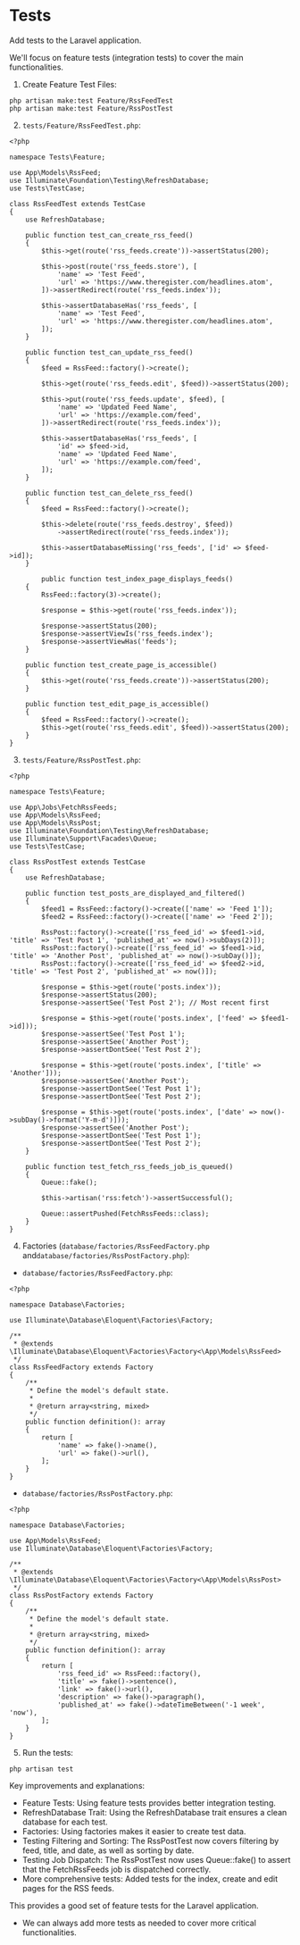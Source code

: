 # Tests

Add tests to the Laravel application. 

We'll focus on feature tests (integration tests) to cover the main functionalities.

1. Create Feature Test Files:
```
php artisan make:test Feature/RssFeedTest
php artisan make:test Feature/RssPostTest
```

2. `tests/Feature/RssFeedTest.php`:
```
<?php

namespace Tests\Feature;

use App\Models\RssFeed;
use Illuminate\Foundation\Testing\RefreshDatabase;
use Tests\TestCase;

class RssFeedTest extends TestCase
{
    use RefreshDatabase;

    public function test_can_create_rss_feed()
    {
        $this->get(route('rss_feeds.create'))->assertStatus(200);

        $this->post(route('rss_feeds.store'), [
            'name' => 'Test Feed',
            'url' => 'https://www.theregister.com/headlines.atom',
        ])->assertRedirect(route('rss_feeds.index'));

        $this->assertDatabaseHas('rss_feeds', [
            'name' => 'Test Feed',
            'url' => 'https://www.theregister.com/headlines.atom',
        ]);
    }

    public function test_can_update_rss_feed()
    {
        $feed = RssFeed::factory()->create();

        $this->get(route('rss_feeds.edit', $feed))->assertStatus(200);

        $this->put(route('rss_feeds.update', $feed), [
            'name' => 'Updated Feed Name',
            'url' => 'https://example.com/feed',
        ])->assertRedirect(route('rss_feeds.index'));

        $this->assertDatabaseHas('rss_feeds', [
            'id' => $feed->id,
            'name' => 'Updated Feed Name',
            'url' => 'https://example.com/feed',
        ]);
    }

    public function test_can_delete_rss_feed()
    {
        $feed = RssFeed::factory()->create();

        $this->delete(route('rss_feeds.destroy', $feed))
            ->assertRedirect(route('rss_feeds.index'));

        $this->assertDatabaseMissing('rss_feeds', ['id' => $feed->id]);
    }

        public function test_index_page_displays_feeds()
    {
        RssFeed::factory(3)->create();

        $response = $this->get(route('rss_feeds.index'));

        $response->assertStatus(200);
        $response->assertViewIs('rss_feeds.index');
        $response->assertViewHas('feeds');
    }

    public function test_create_page_is_accessible()
    {
        $this->get(route('rss_feeds.create'))->assertStatus(200);
    }

    public function test_edit_page_is_accessible()
    {
        $feed = RssFeed::factory()->create();
        $this->get(route('rss_feeds.edit', $feed))->assertStatus(200);
    }
}
```

3. `tests/Feature/RssPostTest.php`:
```
<?php

namespace Tests\Feature;

use App\Jobs\FetchRssFeeds;
use App\Models\RssFeed;
use App\Models\RssPost;
use Illuminate\Foundation\Testing\RefreshDatabase;
use Illuminate\Support\Facades\Queue;
use Tests\TestCase;

class RssPostTest extends TestCase
{
    use RefreshDatabase;

    public function test_posts_are_displayed_and_filtered()
    {
        $feed1 = RssFeed::factory()->create(['name' => 'Feed 1']);
        $feed2 = RssFeed::factory()->create(['name' => 'Feed 2']);

        RssPost::factory()->create(['rss_feed_id' => $feed1->id, 'title' => 'Test Post 1', 'published_at' => now()->subDays(2)]);
        RssPost::factory()->create(['rss_feed_id' => $feed1->id, 'title' => 'Another Post', 'published_at' => now()->subDay()]);
        RssPost::factory()->create(['rss_feed_id' => $feed2->id, 'title' => 'Test Post 2', 'published_at' => now()]);

        $response = $this->get(route('posts.index'));
        $response->assertStatus(200);
        $response->assertSee('Test Post 2'); // Most recent first

        $response = $this->get(route('posts.index', ['feed' => $feed1->id]));
        $response->assertSee('Test Post 1');
        $response->assertSee('Another Post');
        $response->assertDontSee('Test Post 2');

        $response = $this->get(route('posts.index', ['title' => 'Another']));
        $response->assertSee('Another Post');
        $response->assertDontSee('Test Post 1');
        $response->assertDontSee('Test Post 2');

        $response = $this->get(route('posts.index', ['date' => now()->subDay()->format('Y-m-d')]));
        $response->assertSee('Another Post');
        $response->assertDontSee('Test Post 1');
        $response->assertDontSee('Test Post 2');
    }

    public function test_fetch_rss_feeds_job_is_queued()
    {
        Queue::fake();

        $this->artisan('rss:fetch')->assertSuccessful();

        Queue::assertPushed(FetchRssFeeds::class);
    }
}
```

4. Factories (`database/factories/RssFeedFactory.php` and`database/factories/RssPostFactory.php`):

- `database/factories/RssFeedFactory.php`:
```
<?php

namespace Database\Factories;

use Illuminate\Database\Eloquent\Factories\Factory;

/**
 * @extends \Illuminate\Database\Eloquent\Factories\Factory<\App\Models\RssFeed>
 */
class RssFeedFactory extends Factory
{
    /**
     * Define the model's default state.
     *
     * @return array<string, mixed>
     */
    public function definition(): array
    {
        return [
            'name' => fake()->name(),
            'url' => fake()->url(),
        ];
    }
}
```

- `database/factories/RssPostFactory.php`:
```
<?php

namespace Database\Factories;

use App\Models\RssFeed;
use Illuminate\Database\Eloquent\Factories\Factory;

/**
 * @extends \Illuminate\Database\Eloquent\Factories\Factory<\App\Models\RssPost>
 */
class RssPostFactory extends Factory
{
    /**
     * Define the model's default state.
     *
     * @return array<string, mixed>
     */
    public function definition(): array
    {
        return [
            'rss_feed_id' => RssFeed::factory(),
            'title' => fake()->sentence(),
            'link' => fake()->url(),
            'description' => fake()->paragraph(),
            'published_at' => fake()->dateTimeBetween('-1 week', 'now'),
        ];
    }
}
```

5. Run the tests:
```
php artisan test
```

Key improvements and explanations:
- Feature Tests: Using feature tests provides better integration testing.
- RefreshDatabase Trait: Using the RefreshDatabase trait ensures a clean database for each test.
- Factories: Using factories makes it easier to create test data.
- Testing Filtering and Sorting: The RssPostTest now covers filtering by feed, title, and date, as well as sorting by date.
- Testing Job Dispatch: The RssPostTest now uses Queue::fake() to assert that the FetchRssFeeds job is dispatched correctly.
- More comprehensive tests: Added tests for the index, create and edit pages for the RSS feeds.

This provides a good set of feature tests for the Laravel application. 
- We can always add more tests as needed to cover more critical functionalities.
